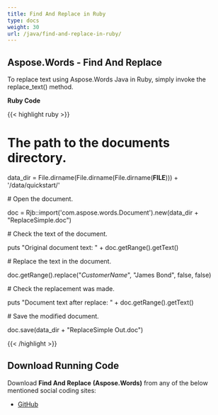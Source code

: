 ```yaml
---
title: Find And Replace in Ruby
type: docs
weight: 30
url: /java/find-and-replace-in-ruby/
---
```


## **Aspose.Words - Find And Replace**
To replace text using Aspose.Words Java in Ruby, simply invoke the replace_text() method.

**Ruby Code**

{{< highlight ruby >}}

 # The path to the documents directory.

data_dir = File.dirname(File.dirname(File.dirname(__FILE__))) + '/data/quickstart/'

\# Open the document.

doc = Rjb::import('com.aspose.words.Document').new(data_dir + "ReplaceSimple.doc")

\# Check the text of the document.

puts "Original document text: " + doc.getRange().getText()



\# Replace the text in the document.

doc.getRange().replace("_CustomerName_", "James Bond", false, false)



\# Check the replacement was made.

puts "Document text after replace: " + doc.getRange().getText()



\# Save the modified document.

doc.save(data_dir + "ReplaceSimple Out.doc")


{{< /highlight >}}
## **Download Running Code**
Download **Find And Replace** **(Aspose.Words)** from any of the below mentioned social coding sites:

- [GitHub](https://github.com/aspose-words/Aspose.Words-for-Java/blob/master/Plugins/Aspose_Words_Java_for_Ruby/lib/asposewordsjavaforruby/findandreplace.rb)
